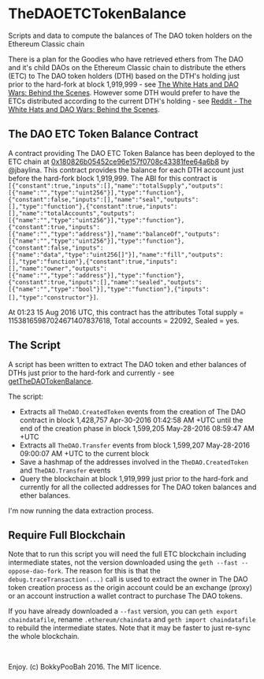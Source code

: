 # TheDAOETCTokenBalance
Scripts and data to compute the balances of The DAO token holders on the Ethereum Classic chain

There is a plan for the Goodies who have retrieved ethers from The DAO and it's child DAOs on the Ethereum Classic chain to distribute the ethers (ETC) to The DAO token holders (DTH) based on the DTH's holding just prior to the hard-fork at block 1,919,999 - see [The White Hats and DAO Wars: Behind the Scenes](https://blog.bity.com/2016/08/13/the-white-hats-and-dao-wars-behind-the-scenes/). However some DTH would prefer to have the ETCs distributed according to the current DTH's holding - see [Reddit - The White Hats and DAO Wars: Behind the Scenes](https://www.reddit.com/r/ethereum/comments/4xlxd3/the_white_hats_and_dao_wars_behind_the_scenes/).

## The DAO ETC Token Balance Contract
A contract providing The DAO ETC Token Balance has been deployed to the ETC chain at [0x180826b05452ce96e157f0708c43381fee64a6b8](http://unforked.info/addr/0x180826b05452ce96e157f0708c43381fee64a6b8) by @jbaylina. This contract provides the balance for each DTH account just before the hard-fork block 1,919,999. The ABI for this contract is `[{"constant":true,"inputs":[],"name":"totalSupply","outputs":[{"name":"","type":"uint256"}],"type":"function"},{"constant":false,"inputs":[],"name":"seal","outputs":[],"type":"function"},{"constant":true,"inputs":[],"name":"totalAccounts","outputs":[{"name":"","type":"uint256"}],"type":"function"},{"constant":true,"inputs":[{"name":"","type":"address"}],"name":"balanceOf","outputs":[{"name":"","type":"uint256"}],"type":"function"},{"constant":false,"inputs":[{"name":"data","type":"uint256[]"}],"name":"fill","outputs":[],"type":"function"},{"constant":true,"inputs":[],"name":"owner","outputs":[{"name":"","type":"address"}],"type":"function"},{"constant":true,"inputs":[],"name":"sealed","outputs":[{"name":"","type":"bool"}],"type":"function"},{"inputs":[],"type":"constructor"}]`. 

At 01:23 15 Aug 2016 UTC, this contract has the attributes Total supply = 11538165987024671407837618, Total accounts = 22092, Sealed = yes. 

## The Script
A script has been written to extract The DAO token and ether balances of DTHs just prior to the hard-fork and currently - see [getTheDAOTokenBalance](https://github.com/bokkypoobah/TheDAOETCTokenBalance/blob/master/getTheDAOTokenBalance). 

The script:
* Extracts all `TheDAO.CreatedToken` events from the creation of The DAO contract in block 1,428,757 Apr-30-2016 01:42:58 AM +UTC until the end of the creation phase in block 1,599,205 May-28-2016 08:59:47 AM +UTC
* Extracts all `TheDAO.Transfer` events from block 1,599,207 May-28-2016 09:00:07 AM +UTC to the current block
* Save a hashmap of the addresses involved in the `TheDAO.CreatedToken` and `TheDAO.Transfer` events
* Query the blockchain at block 1,919,999 just prior to the hard-fork and currently for all the collected addresses for The DAO token balances and ether balances.

I'm now running the data extraction process.

## Require Full Blockchain
Note that to run this script you will need the full ETC blockchain including intermediate states, not the version downloaded using the `geth --fast --oppose-dao-fork`. The reason for this is that the `debug.traceTransaction(...)` call is used to extract the owner in The DAO token creation process as the origin account could be an exchange (proxy) or an account instruction a wallet contract to purchase The DAO tokens.

If you have already downloaded a `--fast` version, you can `geth export chaindatafile`, rename `.ethereum/chaindata` and `geth import chaindatafile` to rebuild the intermediate states. Note that it may be faster to just re-sync the whole blockchain.

<br />

Enjoy. (c) BokkyPooBah 2016. The MIT licence.

